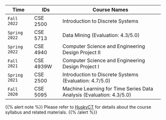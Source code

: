

| Time         |  IDs          | Course Names                  |
| ------------------| ------------------- |--------------------------------- |
| `Fall 2022`     | CSE 2500    | Introduction to Discrete Systems       |
|`Spring 2022` |  CSE 5713 | Data Mining (Evaluation: 4.3/5.0) |
|`Spring 2022` |  CSE 4940  | Computer Science and Engineering Design Project II |
|`Fall 2021` |  CSE 4939W  | Computer Science and Engineering Design Project I |
| `Spring 2021`     | CSE 2500    | Introduction to Discrete Systems    (Evaluation: 4.7/5.0)         |
| `Fall 2020`       | CSE 5095    | Machine Learning for Time Series Data Analysis (Evaluation: 4.3/5.0) |


{{% alert note %}}
Please refer to [HuskyCT](https://huskyct.uconn.edu/) for details about the course syllabus and related materials.
{{% /alert %}}
